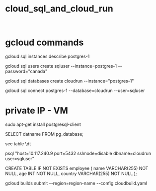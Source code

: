 # cloud_sql_and_cloud_run


<br>

# gcloud commands

gcloud sql instances describe postgres-1

gcloud sql users create sqluser --instance=postgres-1 --password="canada"

gcloud sql databases create cloudrun --instance="postgres-1"

gcloud sql connect postgres-1 --database=cloudrun --user=sqluser


# private IP - VM

sudo apt-get install postgresql-client

SELECT datname FROM pg_database;

see table \dt


psql "host=10.117.240.9 port=5432 sslmode=disable dbname=cloudrun user=sqluser"

CREATE TABLE IF NOT EXISTS employee ( name VARCHAR(255) NOT NULL, age INT NOT NULL, country VARCHAR(255) NOT NULL );

gcloud builds submit --region=region-name --config cloudbuild.yaml

